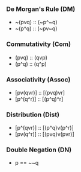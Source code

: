 ### De Morgan's Rule (DM) ###
* ~(pvq) :: (~p^~q)
* ~(p^q) :: (~pv~q)
### Commutativity (Com) ###
* (pvq) :: (qvp)
* (p^q) :: (q^p)

### Associativity (Assoc) ###
* [pv(qvr)] :: [(pvq)vr]
* [p^(q^r)] :: [(p^q)^r]

### Distribution (Dist) ###
* [p^(qvr)] :: [(p^q)v(p^r)]
* [pv(q^r)] :: [(pvq)v(pvr)]

### Double Negation (DN) ###
* p == ~~q